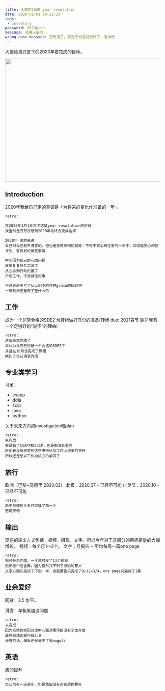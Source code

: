 ```yaml
---
title: 大雄的2020 year resolution
date: 2020-01-01 14:21:33
tags: 
 - inventory
password: 2020plan
message: 请输入密码
wrong_pass_message: 密码错了，要是不知道就别试了，退出吧
---
```


大雄给自己定下的2020年要完成的目标。

<img src="https://personal-bucket-prod.s3-us-west-2.amazonaws.com/others/2020.jpg" width = "976" height = "400"/>

<!-- more -->

## Introduction

2020年我给自己定的基调是「为将来的变化作准备的一年」。

```
retro:

在2020年1月1日写下这篇year resolution的时候
我当然是万万没想到2020年最终会变成这样

2020年 总的来说
自己对自己最不满意的，但也是无可奈何的就是：不得不安心待在家的一年中，却没能安心的按计划、有规划的做些事情

中间因为自己的心态问题
反反复复好几次罢工
从心态到行动的罢工
不想工作、不想做任何事

不过还是多亏了从上到下的各种grain的规划吧
一年到头还是做了些什么的
```


## 工作
成为一个非常合格的SDE2
为转组做好充分的准备(转组 due: 2021春节 除非我有一个足够好的“说不”的理由)

```
retro:
这条基本完成了
自认为自己已经是一个合格的SDE2了
并且在10月也完成了换组
换到了自己满意的组
```

## 专业类学习
书单：
 * csapp
 * ddia
 * scip
 * java
 * python

关于未来方向的investigation和plan

```
retro:
未完成
尝试看了CSAPP和SCIP，但是都没有看完
原因是没有感觉到这些书带给我工作上根本的提升
所以还是想以工作为核心的学习了
```

## 旅行
欧洲（巴黎+马德里 2020.02）
北极：2020.07 - 已经不可能
亡灵节：2020.10 - 已经不可能

```
retro:
由于疫情的关系只完成了第一个
无可奈何
```

## 输出
现在的输出方式包括：视频，摄影，文字。所以今年对于这部分的目标是量的大幅增长。
视频：每个月1～2个。
文字：月报告 + 平均每周一篇one page

```
retro:
视频任务完成，一年总共发了13个视频
摄影被中途舍弃，因为突然找不到了摄影的意义
文字方面只完成了不到一半，月度报告只完成了9/12=3/4，one page只完成了1篇
```

## 业余爱好
网球：3.5 水平。

滑雪：单板黑道没问题

```
retro:
未完成
因为疫情的原因网球中心和滑雪场都没有全面开放
最终网球还是只有3.0
滑雪的话，单板还是滑不了有moguls
```

## 英语
质的提升

```
retro:
自认为有一定进步，但是依旧没有达到质的提升
```
